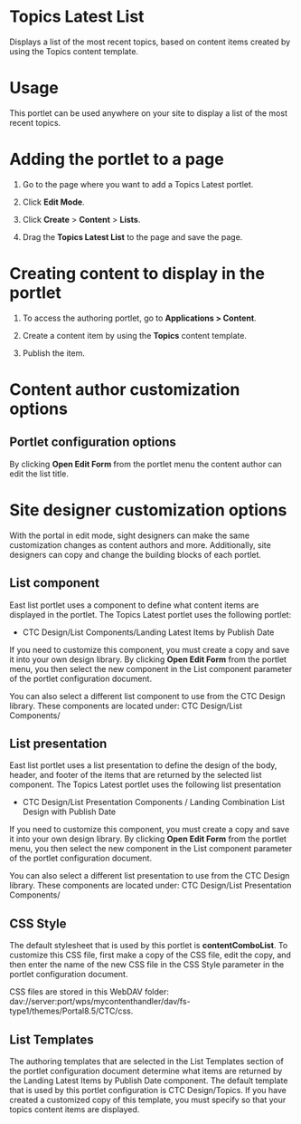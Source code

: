 # Topics Latest List

Displays a list of the most recent topics, based on content items created by using the Topics content template.


# Usage

This portlet can be used anywhere on your site to display a list of the most recent topics.

# Adding the portlet to a page

1.  Go to the page where you want to add a Topics Latest portlet.

2.  Click **Edit Mode**.

3.  Click **Create** \> **Content** \> **Lists**.

4.  Drag the **Topics Latest List** to the page and save the page.


# Creating content to display in the portlet

1.  To access the authoring portlet, go to **Applications \> Content**.

2.  Create a content item by using the **Topics** content template.

3.  Publish the item.


# Content author customization options

## Portlet configuration options

By clicking **Open Edit Form** from the portlet menu the content author can edit the list title.

# Site designer customization options

With the portal in edit mode, sight designers can make the same customization changes as content authors and more. Additionally, site designers can copy and change the building blocks of each portlet.

## List component

East list portlet uses a component to define what content items are displayed in the portlet. The Topics Latest portlet uses the following portlet:

-   CTC Design/List Components/Landing Latest Items by Publish Date

If you need to customize this component, you must create a copy and save it into your own design library. By clicking **Open Edit Form** from the portlet menu, you then select the new component in the List component parameter of the portlet configuration document.

You can also select a different list component to use from the CTC Design library. These components are located under: CTC Design/List Components/

## List presentation

East list portlet uses a list presentation to define the design of the body, header, and footer of the items that are returned by the selected list component. The Topics Latest portlet uses the following list presentation

-   CTC Design/List Presentation Components / Landing Combination List Design with Publish Date

If you need to customize this component, you must create a copy and save it into your own design library. By clicking **Open Edit Form** from the portlet menu, you then select the new component in the List component parameter of the portlet configuration document.

You can also select a different list presentation to use from the CTC Design library. These components are located under: CTC Design/List Presentation Components/

## CSS Style

The default stylesheet that is used by this portlet is **contentComboList**. To customize this CSS file, first make a copy of the CSS file, edit the copy, and then enter the name of the new CSS file in the CSS Style parameter in the portlet configuration document.

CSS files are stored in this WebDAV folder: dav://server:port/wps/mycontenthandler/dav/fs-type1/themes/Portal8.5/CTC/css.

## List Templates

The authoring templates that are selected in the List Templates section of the portlet configuration document determine what items are returned by the Landing Latest Items by Publish Date component. The default template that is used by this portlet configuration is CTC Design/Topics. If you have created a customized copy of this template, you must specify so that your topics content items are displayed.


